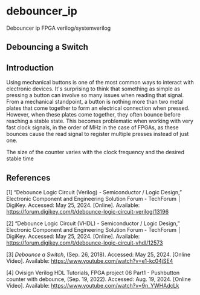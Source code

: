 # debouncer_ip
Debouncer ip FPGA verilog/systemverilog

## Debouncing a Switch

## Introduction

Using mechanical buttons is one of the most common ways to interact with electronic devices. It's surprising to think that something as simple as pressing a button can involve so many issues when reading that signal. From a mechanical standpoint, a button is nothing more than two metal plates that come together to form an electrical connection when pressed. However, when these plates come together, they often bounce before reaching a stable state. This becomes problematic when working with very fast clock signals, in the order of MHz in the case of FPGAs, as these bounces cause the read signal to register multiple presses instead of just one.



The size of the counter varies with the clock frequency and the desired stable time


## References

[1] “Debounce Logic Circuit (Verilog) - Semiconductor / Logic Design,” Electronic Component and Engineering Solution Forum - TechForum │ DigiKey. Accessed: May 25, 2024. [Online]. Available: https://forum.digikey.com/t/debounce-logic-circuit-verilog/13196

[2] “Debounce Logic Circuit (VHDL) - Semiconductor / Logic Design,” Electronic Component and Engineering Solution Forum - TechForum │ DigiKey. Accessed: May 25, 2024. [Online]. Available: https://forum.digikey.com/t/debounce-logic-circuit-vhdl/12573

[3] *Debounce a Switch*, (Sep. 26, 2018). Accessed: May 25, 2024. [Online Video]. Available: https://www.youtube.com/watch?v=e1-kc04jSE4

[4] Ovisign Verilog HDL Tutorials, FPGA project 06 Part1 - Pushbutton counter with debounce, (Sep. 19, 2022). Accessed: Aug. 19, 2024. [Online Video]. Available: https://www.youtube.com/watch?v=9n_YWHAdcLk
